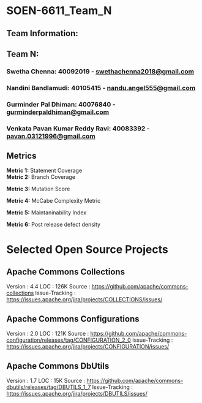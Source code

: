 # SOEN-6611_Team_N

## Team Information:

## Team N:

### Swetha Chenna: 40092019 - swethachenna2018@gmail.com
### Nandini Bandlamudi: 40105415 - nandu.angel555@gmail.com
### Gurminder Pal Dhiman: 40076840 - gurminderpaldhiman@gmail.com
### Venkata Pavan Kumar Reddy Ravi: 40083392 - pavan.03121996@gmail.com


## Metrics

**Metric 1:** Statement Coverage<br />
**Metric 2:** Branch Coverage

**Metric 3:** Mutation Score

**Metric 4:** McCabe Complexity Metric

**Metric 5:** Maintaninability Index

**Metric 6:** Post release defect density

# Selected Open Source Projects

## Apache Commons Collections

Version : 4.4
LOC : 126K
Source : https://github.com/apache/commons-collections
Issue-Tracking : https://issues.apache.org/jira/projects/COLLECTIONS/issues/

## Apache Commons Configurations

Version : 2.0
LOC : 121K
Source : https://github.com/apache/commons-configuration/releases/tag/CONFIGURATION_2_0
Issue-Tracking : https://issues.apache.org/jira/projects/CONFIGURATION/issues/

## Apache Commons DbUtils

Version : 1.7
LOC : 15K
Source : https://github.com/apache/commons-dbutils/releases/tag/DBUTILS_1_7
Issue-Tracking : https://issues.apache.org/jira/projects/DBUTILS/issues/



